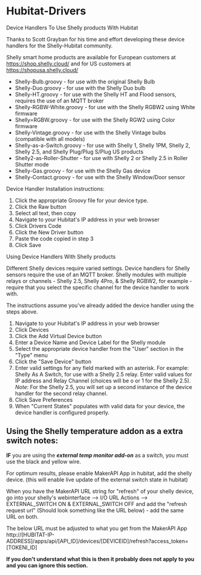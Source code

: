 # Hubitat-Drivers
Device Handlers To Use Shelly products With Hubitat

Thanks to Scott Grayban for his time and effort developing these device handlers for the Shelly-Hubitat community.

Shelly smart home products are available for European customers at https://shop.shelly.cloud/ and for US customers at https://shopusa.shelly.cloud/

* Shelly-Bulb.groovy - for use with the original Shelly Bulb
* Shelly-Duo.groovy - for use with the Shelly Duo bulb
* Shelly-HT.groovy - for use with the Shelly HT and Flood sensors, requires the use of an MQTT broker
* Shelly-RGBW-White.groovy - for use with the Shelly RGBW2 using White firmware
* Shelly=RGBW.groovy - for use with the Shelly RGW2 using Color firmware
* Shelly-Vintage.groovy - for use with the Shelly Vintage bulbs (compatible with all models)
* Shelly-as-a-Switch.groovy - for use with Shelly 1, Shelly 1PM, Shelly 2, Shelly 2.5, and Shelly Plug/Plug S/Plug US products
* Shelly2-as-Roller-Shutter - for use with Shelly 2 or Shelly 2.5 in Roller Shutter mode
* Shelly-Gas.groovy - for use with the Shelly Gas device
* Shelly-Contact.groovy - for use with the Shelly Window/Door sensor

Device Handler Installation instructions:

1. Click the appropriate Groovy file for your device type.
2. Click the Raw button 
3. Select all text, then copy
4. Navigate to your Hubitat's IP address in your web browser
5. Click Drivers Code
6. Click the New Driver button
7. Paste the code copied in step 3
8. Click Save

Using Device Handlers With Shelly products

Different Shelly devices require varied settings. Device handlers for Shelly sensors require the use of an MQTT broker. Shelly modules with multiple relays or channels - Shelly 2.5, Shelly 4Pro, & Shelly RGBW2, for example - require that you select the specific channel for the device handler to work with.

The instructions assume you've already added the device handler using the steps above.

1. Navigate to your Hubitat's IP address in your web browser
2. Click Devices
3. Click the Add Virtual Device button
4. Enter a Device Name and Device Label for the Shelly module
5. Select  the appropriate device handler from the "User" section in the "Type" menu
6. Click the "Save Device" button
7. Enter valid settings for any field marked with an asterisk. For example: Shelly As A Switch, for use with a Shelly 2.5 relay. Enter valid values for IP address and Relay Channel (choices will be o or 1 for the Shelly 2.5).  *Note:* For the Shelly 2.5, you will set up a second instance of the device handler for the second relay channel.
8. Click Save Preferences
9. When "Current States" populates with valid data for your device, the device handler is configured properly.

## Using the Shelly temperature addon as a extra switch notes:

**IF** you are using the **_external temp monitor add-on_** as a switch, you must use the black and yellow wire.

For optimum results, please enable MakerAPI App in hubitat, add the shelly device. (this will enable live update of the external switch state in hubitat)

When you have the MakerAPI URL string for "refresh" of your shelly device, go into your shelly's webinterface --> I/O URL Actions --> EXTERNAL_SWITCH ON & EXTERNAL_SWITCH OFF and add the "refresh request url" (Should look something like the URL below) - add the same URL on both.

The below URL must be adjusted to what you get from the MakerAPI App<br>
http://[HUBITAT-IP-ADDRESS]/apps/api/[API_ID]/devices/[DEVICEID]/refresh?access_token=[TOKENI_ID]

**If you don't understand what this is then it probably does not apply to you and you can ignore this section.**
